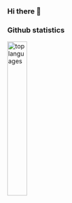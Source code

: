 ### Hi there 👋

<!--
**afulle12/afulle12** is a ✨ _special_ ✨ repository because its `README.md` (this file) appears on your GitHub profile.

Here are some ideas to get you started:

- 🔭 I’m currently working on ...
- 🌱 I’m currently learning ...
- 👯 I’m looking to collaborate on ...
- 🤔 I’m looking for help with ...
- 💬 Ask me about ...
- 📫 How to reach me: ...
- 😄 Pronouns: ...
- ⚡ Fun fact: ...
-->

### Github statistics
<p align="left">
    <img width="30%" alt="top languages" src="https://github-readme-stats.vercel.app/api/top-langs/?username=afulle12&layout=pie&hide=html,makefile" />
</p>
